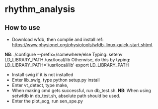 # rhythm_analysis
How to use
----
- Download wfdb, then complie and install
ref: https://www.physionet.org/physiotools/wfdb-linux-quick-start.shtml.

**NB**: ./configure --prefix=/somewhere/else
Typing:
  setenv LD_LIBRARY_PATH /usr/local/lib
Otherwise, do this by typing:
  LD_LIBRARY_PATH='/usr/local/lib'
  export LD_LIBRARY_PATH
  
- Install swig if it is not installed
- Enter lib_swig, type python setup.py install
- Enter vt_detect, type make, 
- When making cmd gets successful, run db_test.sh.
  **NB**: When using setwfdb in db_test.sh, absolute path should be used. 
- Enter the plot_ecg, run sen_spe.py
